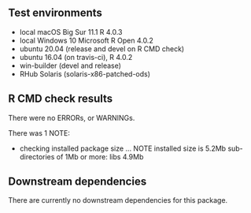 ## Test environments
* local macOS Big Sur 11.1 R 4.0.3
* local Windows 10 Microsoft R Open 4.0.2
* ubuntu 20.04 (release and devel on R CMD check)
* ubuntu 16.04 (on travis-ci), R 4.0.2
* win-builder (devel and release)
* RHub Solaris (solaris-x86-patched-ods)

## R CMD check results
There were no ERRORs, or WARNINGs.

There was 1 NOTE:

* checking installed package size ... NOTE
  installed size is  5.2Mb
  sub-directories of 1Mb or more:
    libs   4.9Mb


## Downstream dependencies
There are currently no downstream dependencies for this package.

